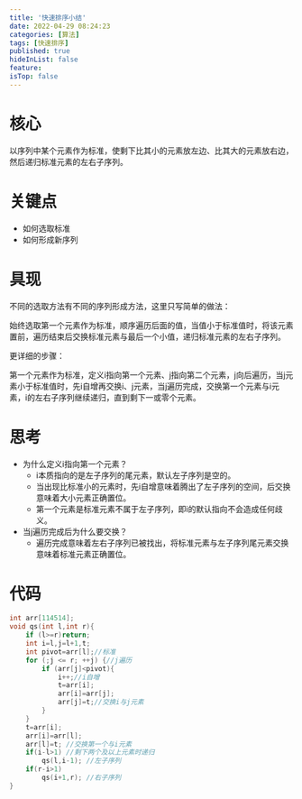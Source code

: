 ```yaml
---
title: '快速排序小结'
date: 2022-04-29 08:24:23
categories: [算法]
tags: [快速排序]
published: true
hideInList: false
feature: 
isTop: false
---
```

# 核心
以序列中某个元素作为标准，使剩下比其小的元素放左边、比其大的元素放右边，然后递归标准元素的左右子序列。

# 关键点
- 如何选取标准
- 如何形成新序列

# 具现
不同的选取方法有不同的序列形成方法，这里只写简单的做法：

始终选取第一个元素作为标准，顺序遍历后面的值，当值小于标准值时，将该元素置前，遍历结束后交换标准元素与最后一个小值，递归标准元素的左右子序列。

更详细的步骤：

第一个元素作为标准，定义i指向第一个元素、j指向第二个元素，j向后遍历，当j元素小于标准值时，先i自增再交换i、j元素，当j遍历完成，交换第一个元素与i元素，i的左右子序列继续递归，直到剩下一或零个元素。

# 思考
- 为什么定义i指向第一个元素？
  - i本质指向的是左子序列的尾元素，默认左子序列是空的。
  - 当出现比标准小的元素时，先i自增意味着腾出了左子序列的空间，后交换意味着大小元素正确置位。
  - 第一个元素是标准元素不属于左子序列，即i的默认指向不会造成任何歧义。
- 当j遍历完成后为什么要交换？
  - 遍历完成意味着左右子序列已被找出，将标准元素与左子序列尾元素交换意味着标准元素正确置位。

# 代码
```c++
int arr[114514];
void qs(int l,int r){
    if (l>=r)return;
    int i=l,j=l+1,t;
    int pivot=arr[l];//标准
    for (;j <= r; ++j) {//j遍历
        if (arr[j]<pivot){
            i++;//i自增
            t=arr[i];
            arr[i]=arr[j];
            arr[j]=t;//交换i与j元素
        }
    }
    t=arr[i];
    arr[i]=arr[l];
    arr[l]=t; //交换第一个与i元素
    if(i-l>1) //剩下两个及以上元素时递归
        qs(l,i-1); //左子序列
    if(r-i>1)
        qs(i+1,r); //右子序列
}
```


